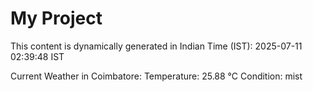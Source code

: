 # My Project

This content is dynamically generated in Indian Time (IST): 2025-07-11 02:39:48 IST


Current Weather in Coimbatore:
Temperature: 25.88 °C
Condition: mist
